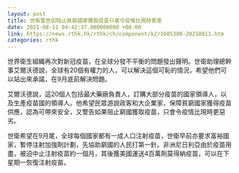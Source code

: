 ```yaml
---
layout: post
title: 世衛警告如阻止貧窮國家獲取疫苗只會令疫情比現時更差
date: 2021-08-11 04:42:37.000000000 +08:00
link: https://news.rthk.hk/rthk/ch/component/k2/1605300-20210811.htm
categories: rthk
---
```


世界衛生組織再次對新冠疫苗，在全球分發不平衡的問題發出聲明。世衛助理總幹事艾爾沃德說，全球有20個有權力的人，可以解決這個可恥的情況，希望他們可以站出來承諾，在9月底前解決問題。　

艾爾沃德說，這20個人包括最大藥廠負責人，訂購大部分疫苗的國家領導人，以及生產疫苗國的領導人。他希望民眾游說政客和大企業家，保障貧窮國家獲得疫苗供應，認為可帶來安全，又警告如果阻止窮國獲取疫苗，只會令疫情比現時更惡劣。

世衛希望在9月尾，全球每個國家都有一成人口注射疫苗，世衛早前亦要求富裕國家，暫停注射加強劑計劃，先協助窮國的人民打第一針。非洲尼日利亞由於疫苗用盡，被迫中止注射疫苗約一個月，其後獲美國運送4百萬劑莫得納疫苗，可以在下星期一恢復注射疫苗。　

